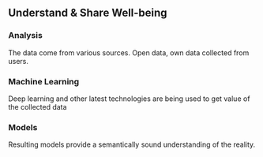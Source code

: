 ## Understand & Share Well-being

### Analysis
The data come from various sources. Open data, own data collected from users.

### Machine Learning
Deep learning and other latest technologies are being used to get value of the collected data

### Models
Resulting models provide a semantically sound understanding of the reality.
